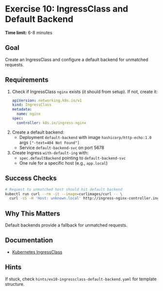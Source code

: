 # Exercise 10: IngressClass and Default Backend

**Time limit:** 6-8 minutes

## Goal
Create an IngressClass and configure a default backend for unmatched requests.

## Requirements
1. Check if IngressClass `nginx` exists (it should from setup). If not, create it:
   ```yaml
   apiVersion: networking.k8s.io/v1
   kind: IngressClass
   metadata:
     name: nginx
   spec:
     controller: k8s.io/ingress-nginx
   ```
2. Create a default backend:
   - Deployment `default-backend` with image `hashicorp/http-echo:1.0` args `["-text=404 Not Found"]`
   - Service `default-backend-svc` on port 5678
3. Create Ingress `with-default-ing` with:
   - `spec.defaultBackend` pointing to `default-backend-svc`
   - One rule for a specific host (e.g., `app.local`)

## Success Checks
```bash
# Request to unmatched host should hit default backend
kubectl run curl --rm -it --image=curlimages/curl -- \
  curl -sS -H 'Host: unknown.local' http://ingress-nginx-controller.ingress-nginx.svc/
```

## Why This Matters
Default backends provide a fallback for unmatched requests.

## Documentation
- [Kubernetes IngressClass](https://kubernetes.io/blog/2020/04/02/improvements-to-the-ingress-api-in-kubernetes-1.18/)

## Hints
If stuck, check `hints/ex10-ingressclass-default-backend.yaml` for template structure.
